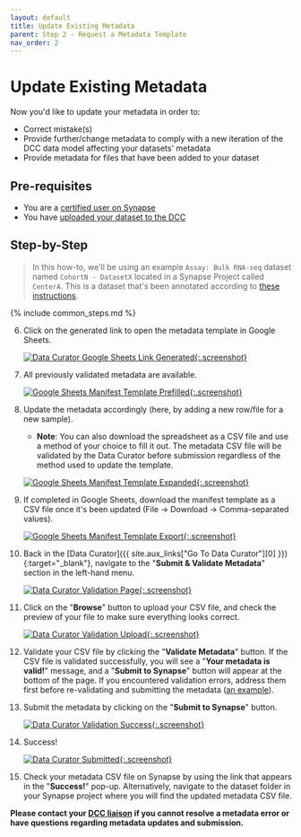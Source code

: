 ```yaml
---
layout: default
title: Update Existing Metadata
parent: Step 2 - Request a Metadata Template
nav_order: 2
---
```


# Update Existing Metadata

Now you'd like to update your metadata in order to:

- Correct mistake(s) 
- Provide further/change metadata to comply with a new iteration of the DCC data model affecting your datasets' metadata
- Provide metadata for files that have been added to your dataset

## Pre-requisites

- You are a [certified user on Synapse](https://docs.synapse.org/articles/accounts_certified_users_and_profile_validation.html#certified-users)
- You have [uploaded your dataset to the DCC](uploading-data)

## Step-by-Step

> In this how-to, we'll be using an example `Assay: Bulk RNA-seq` dataset named `CohortN - DatasetX` located in a Synapse Project called `CenterA`. This is a dataset that's been annotated according to [these instructions](curate-metadata-first-time).

{% include common_steps.md %}

6. Click on the generated link to open the metadata template in Google Sheets.

    [![Data Curator Google Sheets Link Generated](images/screenshots/curator-link-after-2.png){:.screenshot}](images/screenshots/curator-link-after-2.png)

7. All previously validated metadata are available.

    [![Google Sheets Manifest Template Prefilled](images/screenshots/gsheets-prefilled-before.png){:.screenshot}](images/screenshots/gsheets-prefilled-before.png)

8. Update the metadata accordingly (here, by adding a new row/file for a new sample).
    - **Note**: You can also download the spreadsheet as a CSV file and use a method of your choice to fill it out. The metadata CSV file will be validated by the Data Curator before submission regardless of the method used to update the template.
   
    [![Google Sheets Manifest Template Expanded](images/screenshots/gsheets-prefilled-after.png){:.screenshot}](images/screenshots/gsheets-prefilled-after.png)

9. If completed in Google Sheets, download the manifest template as a CSV file once it's been updated (File -> Download -> Comma-separated values).

    [![Google Sheets Manifest Template Export](images/screenshots/gsheets-prefilled-export.png){:.screenshot}](images/screenshots/gsheets-prefilled-export.png)

10. Back in the [Data Curator]({{ site.aux_links["Go To Data Curator"][0] }}){:target="_blank"}, navigate to the "**Submit & Validate Metadata**" section in the left-hand menu. 

    [![Data Curator Validation Page](images/screenshots/curator-validate-before.png){:.screenshot}](images/screenshots/curator-validate-before.png)

11. Click on the "**Browse**" button to upload your CSV file, and check the preview of your file to make sure everything looks correct. 

    [![Data Curator Validation Upload](images/screenshots/curator-validate-prefilled-after.png){:.screenshot}](images/screenshots/curator-validate-prefilled-after.png)

12. Validate your CSV file by clicking the "**Validate Metadata**" button. If the CSV file is validated successfully, you will see a "**Your metadata is valid!**" message, and a "**Submit to Synapse**" button will appear at the bottom of the page. If you encountered validation errors, address them first before re-validating and submitting the metadata ([an example](step-3)).

13. Submit the metadata by clicking on the "**Submit to Synapse**" button. 
   
    [![Data Curator Validation Success](images/screenshots/curator-validate-prefilled-success.png){:.screenshot}](images/screenshots/curator-validate-prefilled-success.png)
   
    <!-- [![Data Curator Submitting](images/screenshots/curator-validate-submitting.png){:.screenshot}](images/screenshots/curator-validate-submitting.png) -->

15. Success! 
   
    [![Data Curator Submitted](images/screenshots/curator-validate-prefilled-submitted.png){:.screenshot}](images/screenshots/curator-validate-prefilled-submitted.png)

16. Check your metadata CSV file on Synapse by using the link that appears in the "**Success!**" pop-up. Alternatively, navigate to the dataset folder in your Synapse project where you will find the updated metadata CSV file.

**Please contact your [DCC liaison](dcc-liaison) if you cannot resolve a metadata error or have questions regarding metadata updates and submission.**

